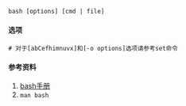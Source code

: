 ```
bash [options] [cmd | file]
```

#### 选项

```
# 对于[abCefhimnuvx]和[-o options]选项请参考set命令
```



#### 参考资料

1. [bash手册](http://www.gnu.org/software/bash/manual/bash.html)
2. `man bash`